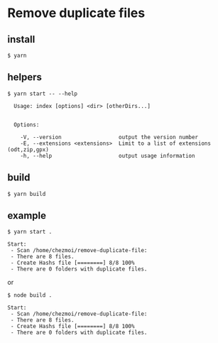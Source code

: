 # Remove duplicate files

## install

```
$ yarn
```

## helpers

```
$ yarn start -- --help

  Usage: index [options] <dir> [otherDirs...]


  Options:

    -V, --version                  output the version number
    -E, --extensions <extensions>  Limit to a list of extensions (odt,zip,gpx)
    -h, --help                     output usage information
```

## build

```
$ yarn build
```

## example

```
$ yarn start .

Start:
 - Scan /home/chezmoi/remove-duplicate-file:
 - There are 8 files.
 - Create Hashs file [========] 8/8 100%
 - There are 0 folders with duplicate files.
```

or

```
$ node build .

Start:
 - Scan /home/chezmoi/remove-duplicate-file:
 - There are 8 files.
 - Create Hashs file [========] 8/8 100%
 - There are 0 folders with duplicate files.
```
